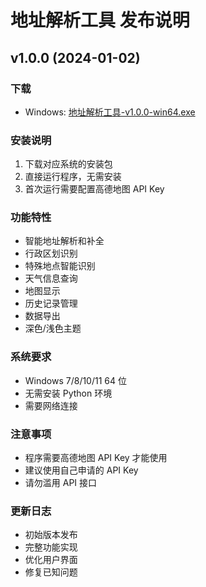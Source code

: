 # 地址解析工具 发布说明

## v1.0.0 (2024-01-02)

### 下载

- Windows: [地址解析工具-v1.0.0-win64.exe](https://github.com/QiKeO/address-parser/releases/download/v1.0.0/address-parser-v1.0.0-win64.exe)
### 安装说明

1. 下载对应系统的安装包
2. 直接运行程序，无需安装
3. 首次运行需要配置高德地图 API Key

### 功能特性

- 智能地址解析和补全
- 行政区划识别
- 特殊地点智能识别
- 天气信息查询
- 地图显示
- 历史记录管理
- 数据导出
- 深色/浅色主题

### 系统要求

- Windows 7/8/10/11 64 位
- 无需安装 Python 环境
- 需要网络连接

### 注意事项

- 程序需要高德地图 API Key 才能使用
- 建议使用自己申请的 API Key
- 请勿滥用 API 接口

### 更新日志

- 初始版本发布
- 完整功能实现
- 优化用户界面
- 修复已知问题
